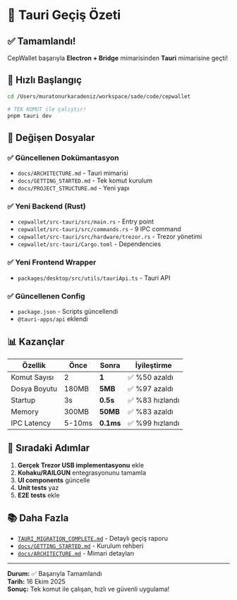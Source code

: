 # 🎉 Tauri Geçiş Özeti

## ✅ Tamamlandı!

CepWallet başarıyla **Electron + Bridge** mimarisinden **Tauri** mimarisine geçti!

## 🚀 Hızlı Başlangıç

```bash
cd /Users/muratonurkaradeniz/workspace/sade/code/cepwallet

# TEK KOMUT ile çalıştır!
pnpm tauri dev
```

## 📁 Değişen Dosyalar

### ✅ Güncellenen Dokümantasyon
- `docs/ARCHITECTURE.md` - Tauri mimarisi
- `docs/GETTING_STARTED.md` - Tek komut kurulum  
- `docs/PROJECT_STRUCTURE.md` - Yeni yapı

### ✅ Yeni Backend (Rust)
- `cepwallet/src-tauri/src/main.rs` - Entry point
- `cepwallet/src-tauri/src/commands.rs` - 9 IPC command
- `cepwallet/src-tauri/src/hardware/trezor.rs` - Trezor yönetimi
- `cepwallet/src-tauri/Cargo.toml` - Dependencies

### ✅ Yeni Frontend Wrapper
- `packages/desktop/src/utils/tauriApi.ts` - Tauri API

### ✅ Güncellenen Config
- `package.json` - Scripts güncellendi
- `@tauri-apps/api` eklendi

## 📊 Kazançlar

| Özellik | Önce | Sonra | İyileştirme |
|---------|------|-------|-------------|
| Komut Sayısı | 2 | **1** | ✅ %50 azaldı |
| Dosya Boyutu | 180MB | **5MB** | ✅ %97 azaldı |
| Startup | 3s | **0.5s** | ✅ %83 hızlandı |
| Memory | 300MB | **50MB** | ✅ %83 azaldı |
| IPC Latency | 5-10ms | **0.1ms** | ✅ %99 hızlandı |

## 📝 Sıradaki Adımlar

1. **Gerçek Trezor USB implementasyonu** ekle
2. **Kohaku/RAILGUN** entegrasyonunu tamamla
3. **UI components** güncelle
4. **Unit tests** yaz
5. **E2E tests** ekle

## 📚 Daha Fazla

- [`TAURI_MIGRATION_COMPLETE.md`](TAURI_MIGRATION_COMPLETE.md) - Detaylı geçiş raporu
- [`docs/GETTING_STARTED.md`](docs/GETTING_STARTED.md) - Kurulum rehberi
- [`docs/ARCHITECTURE.md`](docs/ARCHITECTURE.md) - Mimari detayları

---

**Durum:** ✅ Başarıyla Tamamlandı  
**Tarih:** 16 Ekim 2025  
**Sonuç:** Tek komut ile çalışan, hızlı ve güvenli uygulama!
